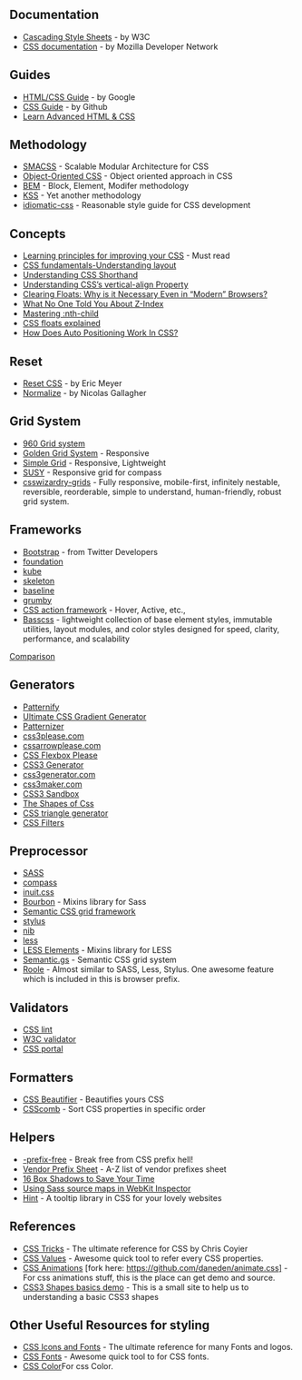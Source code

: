 Documentation
-------------

* [Cascading Style Sheets](http://www.w3.org/Style/CSS/Overview.en.html) - by W3C
* [CSS documentation](https://developer.mozilla.org/en-US/docs/CSS) - by Mozilla Developer Network

Guides
------

* [HTML/CSS Guide](http://google-styleguide.googlecode.com/svn/trunk/htmlcssguide.xml) - by Google
* [CSS Guide](https://github.com/styleguide/css) - by Github
* [Learn Advanced HTML & CSS](http://learn.shayhowe.com/advanced-html-css/)

Methodology
-----------

* [SMACSS](http://smacss.com/) - Scalable Modular Architecture for CSS
* [Object-Oriented CSS](http://oocss.org/) - Object oriented approach in CSS
* [BEM](https://en.bem.info/method/) - Block, Element, Modifer methodology
* [KSS](https://github.com/kneath/kss#readme) - Yet another methodology
* [idiomatic-css](https://github.com/necolas/idiomatic-css) - Reasonable style guide for CSS development

Concepts
--------
* [Learning principles for improving your CSS](http://tympanus.net/codrops/2012/11/20/learning-principles-for-improving-your-css/) - Must read
* [CSS fundamentals-Understanding layout](http://learnlayout.com/)
* [Understanding CSS Shorthand](http://www.impressivewebs.com/css-basics/)
* [Understanding CSS’s vertical-align Property](http://www.impressivewebs.com/css-vertical-align/)
* [Clearing Floats: Why is it Necessary Even in “Modern” Browsers?](http://www.impressivewebs.com/clearing-floats-why-necessary/)
* [What No One Told You About Z-Index](http://philipwalton.com/articles/what-no-one-told-you-about-z-index/)
* [Mastering :nth-child](http://nthmaster.com/)
* [CSS floats explained](http://www.slideshare.net/maxdesign/css-floats-explained)
* [How Does Auto Positioning Work In CSS?](http://www.vanseodesign.com/css/auto-positioning/)

Reset
-----

* [Reset CSS](http://meyerweb.com/eric/tools/css/reset/) - by Eric Meyer
* [Normalize](http://necolas.github.com/normalize.css/) - by Nicolas Gallagher

Grid System
------------

* [960 Grid system](http://960.gs)
* [Golden Grid System](http://goldengridsystem.com) - Responsive
* [Simple Grid](http://thisisdallas.github.com/Simple-Grid/) - Responsive, Lightweight
* [SUSY](http://susy.oddbird.net/) - Responsive grid for compass
* [csswizardry-grids](http://csswizardry.com/csswizardry-grids/) - Fully responsive, mobile-first, infinitely nestable,
 reversible, reorderable, simple to understand, human-friendly, robust grid system.


Frameworks
----------

* [Bootstrap](http://twitter.github.com/bootstrap/) - from Twitter Developers
* [foundation](http://foundation.zurb.com/)
* [kube](http://imperavi.com/kube/)
* [skeleton](http://www.getskeleton.com/)
* [baseline](http://baselinecss.com/)
* [grumby](http://gumbyframework.com/)
* [CSS action framework](http://code.google.com/p/css3-action-framework) - Hover, Active, etc.,
* [Basscss](http://www.basscss.com/) - lightweight collection of base element styles, immutable utilities, layout modules, and color styles designed for speed, clarity, performance, and scalability

[Comparison](http://responsive.vermilion.com/compare.php)

Generators
----------

* [Patternify](http://www.patternify.com/)
* [Ultimate CSS Gradient Generator](http://www.colorzilla.com/gradient-editor/)
* [Patternizer](http://patternizer.com/kfob)
* [css3please.com](http://css3please.com/)
* [cssarrowplease.com](http://cssarrowplease.com/)
* [CSS Flexbox Please](http://demo.agektmr.com/flexbox/)
* [CSS3 Generator](http://www.css3.me/)
* [css3generator.com](http://css3generator.com/)
* [css3maker.com](http://www.css3maker.com/)
* [CSS3 Sandbox](http://westciv.com/tools/index.html)
* [The Shapes of Css](https://coderwall.com/p/xrxaxa)
* [CSS triangle generator](http://apps.eky.hk/css-triangle-generator/)
* [CSS Filters](http://html5-demos.appspot.com/static/css/filters/index.html)

Preprocessor
------------

* [SASS](http://sass-lang.com)
 * [compass](http://compass-style.org/)
 * [inuit.css](https://github.com/csswizardry/inuit.css)
 * [Bourbon](https://github.com/thoughtbot/bourbon) - Mixins library for Sass
 * [Semantic CSS grid framework](https://github.com/thoughtbot/neat)
* [stylus](http://learnboost.github.com/stylus/)
 * [nib](http://visionmedia.github.com/nib/)
* [less](http://lesscss.org/)
 * [LESS Elements](http://lesselements.com/) - Mixins library for LESS
 * [Semantic.gs](http://semantic.gs/) - Semantic CSS grid system
* [Roole](http://roole.org/) - Almost similar to SASS, Less, Stylus. One awesome feature which is included in this is browser prefix.

Validators
----------

* [CSS lint](http://csslint.net)
* [W3C validator](http://jigsaw.w3.org/css-validator)
* [CSS portal](http://www.cssportal.com/css-validatorhttp://filamentgroup.com/lab/responsive_design_approach_for_complex_multicolumn_data_tables)

Formatters
----------

* [CSS Beautifier](http://html.fwpolice.com/css/) - Beautifies yours CSS
* [CSScomb](http://csscomb.com/) - Sort CSS properties in specific order

Helpers
-------

* [-prefix-free](http://leaverou.github.com/prefixfree/) - Break free from CSS prefix hell!
* [Vendor Prefix Sheet](http://peter.sh/experiments/vendor-prefixed-css-property-overview/) - A-Z list of vendor prefixes sheet
* [16 Box Shadows to Save Your Time](http://cssdeck.com/labs/16-box-shadows-to-save-your-time)
* [Using Sass source maps in WebKit Inspector](http://bricss.net/post/33788072565/using-sass-source-maps-in-webkit-inspector)
* [Hint](http://kushagragour.in/lab/hint/) - A tooltip library in CSS for your lovely websites

References
----------

* [CSS Tricks](http://css-tricks.com) - The ultimate reference for CSS by Chris Coyier
* [CSS Values](http://cssvalues.com ) - Awesome quick tool to refer every CSS properties.
* [CSS Animations](http://daneden.me/animate) [fork here: https://github.com/daneden/animate.css] - For css animations stuff, this is the place can get demo and source.
* [CSS3 Shapes basics demo](http://css3shapes.com/) - This is a small site to help us to understanding a basic CSS3 shapes

Other Useful Resources for styling
----------

* [CSS Icons and Fonts](https://fontawesome.com) - The ultimate reference for many Fonts and logos.
* [CSS Fonts](https://fonts.google.com/) - Awesome quick tool to for CSS fonts.
* [CSS Color](https://www.w3schools.com/colors/colors_picker.asp)For css Color.
